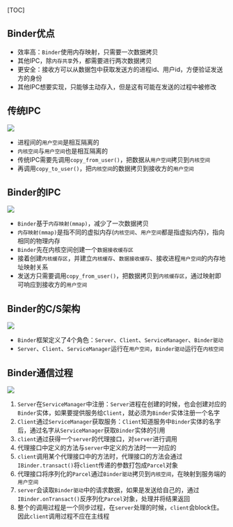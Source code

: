 [TOC]

## Binder优点
* 效率高：`Binder`使用内存映射，只需要一次数据拷贝
* 其他IPC，除`内存共享`外，都需要进行两次数据拷贝
* 更安全：接收方可以从数据包中获取发送方的进程id、用户id，方便验证发送方的身份
* 其他IPC想要实现，只能够主动存入，但是这有可能在发送的过程中被修改

## 传统IPC

![](https://gitee.com/hysbtr/pic/raw/master/ipc_other.jpg)

* 进程间的`用户空间`是相互隔离的
* `内核空间`与`用户空间`也是相互隔离的
* 传统IPC需要先调用`copy_from_user()`，把数据从`用户空间`拷贝到`内核空间`
* 再调用`copy_to_user()`，把`内核空间`的数据拷贝到接收方的`用户空间`

## Binder的IPC

![](https://gitee.com/hysbtr/pic/raw/master/ipc_binder.jpg)

* `Binder`基于`内存映射(mmap)`，减少了一次数据拷贝
* `内存映射(mmap)`是指不同的虚拟内存(`内核空间`、`用户空间`都是指虚拟内存)，指向相同的物理内存
* `Binder`先在内核空间创建一个`数据接收缓存区`
* 接着创建`内核缓存区`，并建立`内核缓存`、`数据接收缓存`、接收进程`用户空间`的内存地址映射关系
* 发送方只需要调用`copy_from_user()`，把数据拷贝到`内核缓存区`，通过映射即可响应到接收方的`用户空间`

## Binder的C/S架构

![](https://gitee.com/hysbtr/pic/raw/master/binder_cs.jpg)

* `Binder`框架定义了4个角色：`Server`、`Client`、`ServiceManager`、`Binder驱动`
* `Server`、`Client`、`ServiceManager`运行在`用户空间`，`Binder驱动`运行在`内核空间`

## Binder通信过程

![](https://gitee.com/hysbtr/pic/raw/master/binder_abstract.jpg)

1. `Server`在`ServiceManager`中注册：`Server`进程在创建的时候，也会创建对应的`Binder`实体，如果要提供服务给`Client`，就必须为`Binder`实体注册一个名字
2. `Client`通过`ServiceManager`获取服务：`Client`知道服务中`Binder`实体的名字后，通过名字从`ServiceManager`获取`Binder`实体的引用
3. `client`通过获得一个`server`的代理接口，对`server`进行调用
4. 代理接口中定义的方法与`server`中定义的方法时一一对应的
5. `client`调用某个代理接口中的方法时，代理接口的方法会通过`IBinder.transact()`将`client`传递的参数打包成`Parcel`对象
6. 代理接口将序列化的`Parcel`通过`Binder驱动`拷贝到`内核空间`，在映射到服务端的`用户空间`
7. `server`会读取`Binder驱动`中的请求数据，如果是发送给自己的，通过`IBinder.onTransact()`反序列化`Parcel`对象，处理并将结果返回
8. 整个的调用过程是一个同步过程，在`server`处理的时候，`client`会block住。因此`client`调用过程不应在主线程